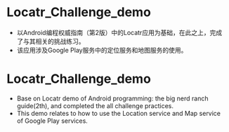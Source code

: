 # Locatr_Challenge_demo
* 以Android编程权威指南（第2版）中的Locatr应用为基础，在此之上，完成了与其相关的挑战练习。
* 该应用涉及Google Play服务中的定位服务和地图服务的使用。
# Locatr_Challenge_demo
* Base on Locatr demo of Android programming: the big nerd ranch guide(2th), and completed the all challenge practices.
* This demo relates to how to use the Location service and Map service of Google Play services.